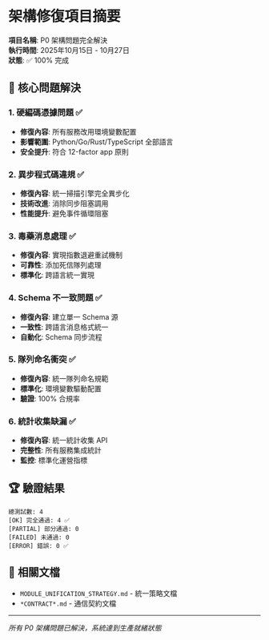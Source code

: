 # 架構修復項目摘要

**項目名稱**: P0 架構問題完全解決  
**執行時間**: 2025年10月15日 - 10月27日  
**狀態**: ✅ 100% 完成

## 🎯 核心問題解決

### 1. 硬編碼憑據問題 ✅
- **修復內容**: 所有服務改用環境變數配置
- **影響範圍**: Python/Go/Rust/TypeScript 全部語言
- **安全提升**: 符合 12-factor app 原則

### 2. 異步程式碼違規 ✅
- **修復內容**: 統一掃描引擎完全異步化
- **技術改進**: 消除同步阻塞調用
- **性能提升**: 避免事件循環阻塞

### 3. 毒藥消息處理 ✅
- **修復內容**: 實現指數退避重試機制
- **可靠性**: 添加死信隊列處理
- **標準化**: 跨語言統一實現

### 4. Schema 不一致問題 ✅
- **修復內容**: 建立單一 Schema 源
- **一致性**: 跨語言消息格式統一
- **自動化**: Schema 同步流程

### 5. 隊列命名衝突 ✅
- **修復內容**: 統一隊列命名規範
- **標準化**: 環境變數驅動配置
- **驗證**: 100% 合規率

### 6. 統計收集缺漏 ✅
- **修復內容**: 統一統計收集 API
- **完整性**: 所有服務集成統計
- **監控**: 標準化運營指標

## 🏆 驗證結果
```
總測試數: 4
[OK] 完全通過: 4 ✅
[PARTIAL] 部分通過: 0
[FAILED] 未通過: 0
[ERROR] 錯誤: 0 ✅
```

## 📁 相關文檔
- `MODULE_UNIFICATION_STRATEGY.md` - 統一策略文檔
- `*CONTRACT*.md` - 通信契約文檔

---
*所有 P0 架構問題已解決，系統達到生產就緒狀態*